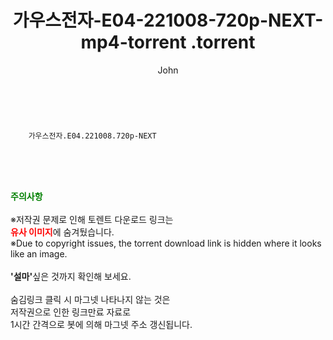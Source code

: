 ﻿---
layout: post
title:  "                   가우스전자-E04-221008-720p-NEXT-mp4-torrent                .torrent"
author: John
categories: [ 드라마 ]
tags: [  ]
image:  
description: "                   가우스전자-E04-221008-720p-NEXT-mp4-torrent                 torrent 정보 공유"
toc: true
toc_sticky: true
---

<br>

        가우스전자.E04.221008.720p-NEXT  
    
<br><br><br>
<p data-ke-size="size16"><b><span style="color: green;">주의사항</span></b><br /><br />※저작권 문제로 인해 토렌트 다운로드 링크는<br /><b><span style="color: red;">유사 이미지</span></b>에 숨겨뒀습니다.<br />※Due to copyright issues, the torrent download link is hidden where it looks like an image.<br /><br /><b>'설마'</b>싶은 것까지 확인해 보세요.<br /><br />숨김링크 클릭 시 마그넷 나타나지 않는 것은<br />저작권으로 인한 링크만료 자료로<br />1시간 간격으로 봇에 의해 마그넷 주소 갱신됩니다.</p>
